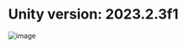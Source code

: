 # Unity version: 2023.2.3f1
![image](https://github.com/grloper/Rummikub-Master-Unity/assets/72247422/784be633-2bba-4f4d-b9dc-a92e010029e5)
